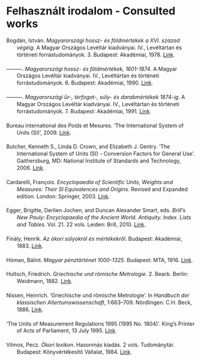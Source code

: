 # Felhasznált irodalom - Consulted works

<div style="line-height: 1.35; margin-left: 2em; text-indent:-2em;">
  <div>
    Bogdán, István. <i>Magyarországi hossz- és földmértékek a XVI. század végéig</i>. A Magyar Országos Levéltár kiadványai. IV., Levéltártan és történeti forrástudományok. 3. Budapest: Akadémiai, 1978. <a href="https://library.hungaricana.hu/hu/view/MolDigiLib_MOLkiadv4_03/">Link</a>.
  </div>
  <br>
  <div>  
    ———. <i>Magyarországi hossz- és földmértékek, 1601-1874</i>. A Magyar Országos Levéltár kiadványai. IV., Levéltártan és történeti forrástudományok. 6. Budapest: Akadémiai, 1990. <a href="https://library.hungaricana.hu/hu/view/MolDigiLib_MOLkiadv4_06/">Link</a>.
  </div>
  <br>
  <div>
    ———. <i>Magyarországi űr-, térfogat-, súly- és darabmértékek 1874-ig</i>. A Magyar Országos Levéltár kiadványai. IV., Levéltártan és történeti forrástudományok. 7. Budapest: Akadémiai, 1991. <a href="https://library.hungaricana.hu/hu/view/MolDigiLib_MOLkiadv4_07/">Link</a>.
  </div>
  <br>
  <div>
    Bureau international des Poids et Mesures. ‘The International System of Units (SI)’, 2009. <a href="https://www.bipm.org/en/publications/si-brochure">Link</a>.
  </div>
  <br>
  <div>
    Butcher, Kenneth S., Linda D. Crown, and Elizabeth J. Gentry. ‘The International System of Units (SI) - Conversion Factors for General Use’. Gaithersburg, MD: National Institute of Standards and Technology, 2006. <a href="https://doi.org/10.6028/NIST.SP.1038">Link</a>.
  </div>
  <br>
  <div>
    Cardarelli, François. <i>Encyclopaedia of Scientific Units, Weights and Measures: Their SI Equivalences and Origins</i>. Revised and Expanded edition. London: Springer, 2003. <a href="https://doi.org/10.1007/978-1-4471-0003-4">Link</a>.
  </div>
  <br>
  <div>
    Egger, Brigitte, Derlien Jochen, and Duncan Alexander Smart, eds. <i>Brill’s New Pauly: Encyclopaedia of the Ancient World. Antiquity. Index. Lists and Tables.</i> Vol. 21. 22 vols. Leiden: Brill, 2010. <a href="https://brill.com/edcollbook/title/18642">Link</a>.
  </div>
  <br>
  <div>
    Finály, Henrik. <i>Az ókori súlyokról és mértékekről</i>. Budapest: Akadémiai, 1883. <a href="http://real-eod.mtak.hu/6003/">Link</a>.
  </div>
  <br>
  <div>
    Hóman, Bálint. <i>Magyar pénztörténet 1000-1325</i>. Budapest: MTA, 1916. <a href="http://real-eod.mtak.hu/976/">Link</a>.
  </div>
  <br>
  <div>
    Hultsch, Friedrich. <i>Griechische und römische Metrologie</i>. 2. Bearb. Berlin: Weidmann, 1882. <a href="https://books.google.hu/books?id=XlzuxGJxe5gC">Link</a>.
  </div>
  <br>
  <div>
    Nissen, Heinrich. ‘Griechische und römische Metrologie’. In <i>Handbuch der klassischen Altertumswissenschaft</i>, 1:663–709. Nördlingen: C.H. Beck, 1886. <a href="https://babel.hathitrust.org/cgi/pt?id=nyp.33433087550954">Link</a>.
  </div>
  <br>
  <div>
    ‘The Units of Measurement Regulations 1995 (1995 No. 1804)’. King’s Printer of Acts of Parliament, 13 July 1995. <a href="https://www.legislation.gov.uk/uksi/1995/1804/schedule/made">Link</a>.
  </div>
  <br>
  <div>
    Vilmos, Pecz. <i>Ókori lexikon</i>. Hasonmás kiadás. 2 vols. Tudománytár. Budapest: Könyvértékesítő Vállalat, 1984. <a href="https://www.arcanum.com/hu/online-kiadvanyok/Lexikonok-okori-lexikon-CA894/">Link</a>.
  </div>
</div>
